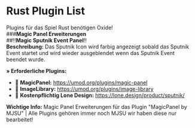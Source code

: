 # Rust Plugin List
Plugins für das Spiel Rust benötigen Oxide!<br/>
###**Magic Panel Erweiterungen**<br/>
##:bangbang:**Magic Sputnik Event Panel**:bangbang:<br/>
**Beschreibung:** Das Sputnik Icon wird farbig angezeigt sobald das Sputnik Event startet und wird wieder ausgeblendet wenn das Sputnik Event beendet wurde.

**» Erforderliche Plugins:**
- :link: **MagicPanel:** https://umod.org/plugins/magic-panel
- :link: **ImageLibrary:** https://umod.org/plugins/image-library
- :link: **Kostenpflichtig Lone Design:** https://lone.design/product/sputnik/<br />

**Wichtige Info:** Magic Panel Erweiterungen für das Plugin "MagicPanel by MJSU" | Alle Plugins gehören immer noch MJSU wir haben diese nur bearbeitet!
